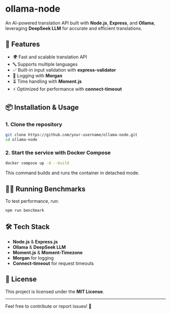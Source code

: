 # ollama-node

An AI-powered translation API built with **Node.js**, **Express**, and **Ollama**, leveraging **DeepSeek LLM** for accurate and efficient translations.

## 🚀 Features

- 🌍 Fast and scalable translation API
- 🔤 Supports multiple languages
- ✅ Built-in input validation with **express-validator**
- 📜 Logging with **Morgan**
- ⏳ Time handling with **Moment.js**
- ⚡ Optimized for performance with **connect-timeout**

## 📦 Installation & Usage

### 1. Clone the repository
```sh
git clone https://github.com/your-username/ollama-node.git
cd ollama-node
```

### 2. Start the service with Docker Compose
```sh
docker compose up -d --build
```

This command builds and runs the container in detached mode.

## 🏃‍♂️ Running Benchmarks

To test performance, run:
```sh
npm run benchmark
```

## 🛠 Tech Stack

- **Node.js** & **Express.js**
- **Ollama** & **DeepSeek LLM**
- **Moment.js** & **Moment-Timezone**
- **Morgan** for logging
- **Connect-timeout** for request timeouts

## 📜 License

This project is licensed under the **MIT License**.

---

Feel free to contribute or report issues! 🚀
